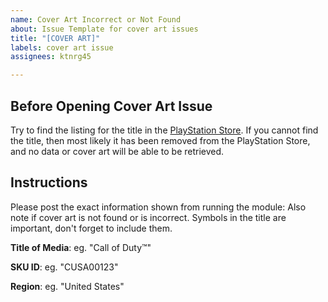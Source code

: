 ```yaml
---
name: Cover Art Incorrect or Not Found
about: Issue Template for cover art issues
title: "[COVER ART]"
labels: cover art issue
assignees: ktnrg45

---
```

## Before Opening Cover Art Issue ##
Try to find the listing for the title in the [PlayStation Store](https://store.playstation.com). If you cannot find the title, then most likely it has been removed from the PlayStation Store, and no data or cover art will be able to be retrieved.

## Instructions ##
Please post the exact information shown from running the module:
Also note if cover art is not found or is incorrect.
Symbols in the title are important, don't forget to include them.

**Title of Media**: eg. "Call of Duty™"

**SKU ID**: eg. "CUSA00123"

**Region**: eg. "United States"
